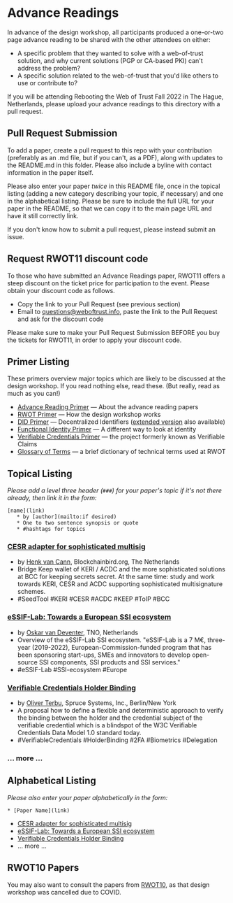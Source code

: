 # Advance Readings

In advance of the design workshop, all participants produced a one-or-two page advance reading to be shared with the other attendees on either:

* A specific problem that they wanted to solve with a web-of-trust solution, and why current solutions (PGP or CA-based PKI) can't address the problem?
* A specific solution related to the web-of-trust that you'd like others to use or contribute to?

If you will be attending Rebooting the Web of Trust Fall 2022 in The Hague, Netherlands, please upload your advance readings to this directory with a pull request.

## Pull Request Submission

To add a paper, create a pull request to this repo with your contribution (preferably as an .md file, but if you can't, as a PDF), along with updates to the README.md in this folder. Please also include a byline with contact information in the paper itself.

Please also enter your paper _twice_ in this README file, once in the topical listing (adding a new category describing your topic, if necessary) and one in the alphabetical listing. Please be sure to include the full URL for your paper in the README, so that we can copy it to the main page URL and have it still correctly link.

If you don't know how to submit a pull request, please instead submit an issue.

## Request RWOT11 discount code

To those who have submitted an Advance Readings paper, RWOT11 offers a steep discount on the ticket price for participation to the event. Please obtain your discount code as follows.
* Copy the link to your Pull Request (see previous section)
* Email to [questions@weboftrust.info](mailto:questions@weboftrust.info), paste the link to the Pull Request and ask for the discount code

Please make sure to make your Pull Request Submission BEFORE you buy the tickets for RWOT11, in order to apply your discount code.

## Primer Listing

These primers overview major topics which are likely to be discussed
at the design workshop. If you read nothing else, read these. (But
really, read as much as you can!)

* [Advance Reading Primer](./advance-reading-primer.md) — About the advance reading papers
* [RWOT Primer](./rwot-primer.md) — How the design workshop works
* [DID Primer](./did-primer.md) — Decentralized Identifiers ([extended version](./did-primer-extended.md) also available)
* [Functional Identity Primer](./functional-identity-primer.md) — A different way to look at identity
* [Verifiable Credentials Primer](./verifiable-credentials-primer.md) — the project formerly known as Verifiable Claims
* [Glossary of Terms](./glossary-primer.md) — a brief dictionary of technical terms used at RWOT

## Topical Listing

_Please add a level three header (`###`) for your paper's topic if it's not there already, then link it in the form:_

```
[name](link)
   * by [author](mailto:if desired)
   * One to two sentence synopsis or quote
   * #hashtags for topics
```


### [CESR adapter for sophisticated multisig](https://hackmd.io/GbQO3p6QTge-8eQMGuMaeQ)
   * by [Henk van Cann](mailto:h.vancann@blockchainbird.org), Blockchainbird.org, The Netherlands
   * Bridge Keep wallet of KERI / ACDC and the more sophisticated solutions at BCC for keeping secrets secret. At the same time: study and work towards KERI, CESR and ACDC supporting sophisticated multisignature schemes.
   * #SeedTool #KERI #CESR #ACDC #KEEP #ToIP #BCC

### [eSSIF-Lab: Towards a European SSI ecosystem](./eSSIF-Lab%20-%20Towards%20a%20European%20SSI%20ecosystem.md)
   * by [Oskar van Deventer](mailto:oskar.vandeventer@tno.nl), TNO, Netherlands
   * Overview of the eSSIF-Lab SSI ecosystem. "eSSIF-Lab is a 7 M€, three-year (2019-2022), European-Commission-funded program that has been sponsoring start-ups, SMEs and innovators to develop open-source SSI components, SSI products and SSI services."
   * #eSSIF-Lab #SSI-ecosystem #Europe

### [Verifiable Credentials Holder Binding](./verifiable-credentials-holder-binding.md)
   * by [Oliver Terbu](mailto:oliver.terbu@spruceid.com), Spruce Systems, Inc., Berlin/New York
   * A proposal how to define a flexible and deterministic approach to verify the binding between the holder and the credential subject of the verifiable credential which is a blindspot of the W3C Verifiable Credentials Data Model 1.0 standard today.
   * #VerifiableCredentials #HolderBinding #2FA #Biometrics #Delegation

### ... more ...
  
## Alphabetical Listing

_Please also enter your paper alphabetically in the form:_

```
* [Paper Name](link)
```
*  [CESR adapter for sophisticated multisig](./CESR-adapter-for-sophisticated-multisig.md)
* [eSSIF-Lab: Towards a European SSI ecosystem](./eSSIF-Lab%20-%20Towards%20a%20European%20SSI%20ecosystem.md)
* [Verifiable Credentials Holder Binding](./verifiable-credentials-holder-binding.md)
* ... more ...

## RWOT10 Papers

You may also want to consult the papers from [RWOT10](https://github.com/WebOfTrustInfo/rwot10-buenosaires/blob/master/topics-and-advance-readings/README.md), as that design workshop was cancelled due to COVID.


